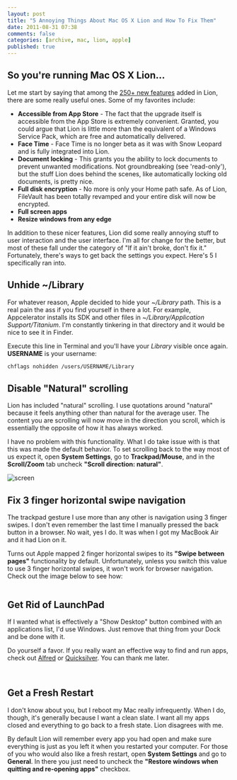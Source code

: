 ```yaml
---
layout: post
title: "5 Annoying Things About Mac OS X Lion and How To Fix Them"
date: 2011-08-31 07:38
comments: false
categories: [archive, mac, lion, apple]
published: true
---
```


<h2>So you're running Mac OS X Lion...</h2>

<p>Let me start by saying that among the <a href="http://www.apple.com/macosx/whats-new/features.html">250+ new features</a> added in Lion, there are some really useful ones. Some of my favorites include:</p>

<ul>
<li><strong>Accessible from App Store</strong> - The fact that the upgrade itself is accessible from the App Store is extremely convenient. Granted, you could argue that Lion is little more than the equivalent of a Windows Service Pack, which are free and automatically delivered. </li>
<li><strong>Face Time</strong> - Face Time is no longer beta as it was with Snow Leopard and is fully integrated into Lion.</li>
<li><strong>Document locking</strong> - This grants you the ability to lock documents to prevent unwanted modifications. Not groundbreaking (see 'read-only'), but the stuff Lion does behind the scenes, like automatically locking old documents, is pretty nice.</li>
<li><strong>Full disk encryption</strong> - No more is only your Home path safe. As of Lion, FileVault has been totally revamped and your entire disk will now be encrypted. </li>
<li><strong>Full screen apps</strong></li>
<li><strong>Resize windows from any edge</strong></li>
</ul>

<p>In addition to these nicer features, Lion did some really annoying stuff to user interaction and the user interface. I'm all for change for the better, but most of these fall under the category of "If it ain't broke, don't fix it." Fortunately, there's ways to get back the settings you expect. Here's 5 I specifically ran into.</p>

<h2>Unhide ~/Library</h2>

<p>For whatever reason, Apple decided to hide your <i>~/Library</i> path. This is a real pain the ass if you find yourself in there a lot. For example, Appcelerator installs its SDK and other files in <i>~/Library/Application Support/Titanium</i>. I'm constantly tinkering in that directory and it would be nice to see it in Finder. </p>

<p>Execute this line in Terminal and you'll have your <i>Library</i> visible once again. <strong>USERNAME</strong> is your username:</p>

``` bash
chflags nohidden /users/USERNAME/Library
```

<h2>Disable "Natural" scrolling</h2>

<p>Lion has included "natural" scrolling. I use quotations around "natural" because it feels anything other than natural for the average user. The content you are scrolling will now move in the direction you scroll, which is essentially the opposite of how it has always worked.</p>

<p>I have no problem with this functionality. What I do take issue with is that this was made the default behavior. To set scrolling back to the way most of us expect it, open <strong>System Settings</strong>, go to <strong>Trackpad/Mouse</strong>, and in the <strong>Scroll/Zoom</strong> tab uncheck <strong>"Scroll direction: natural"</strong>.</p>

<p><img src="https://img.skitch.com/20110831-83ricxbahiq22edfpmfncnwp6c.jpg" alt="screen" title="" /></p>

<h2>Fix 3 finger horizontal swipe navigation</h2>

<p>The trackpad gesture I use more than any other is navigation using 3 finger swipes. I don't even remember the last time I manually pressed the back button in a browser. No wait, yes I do. It was when I got my MacBook Air and it had Lion on it.</p>

<p>Turns out Apple mapped 2 finger horizontal swipes to its <strong>"Swipe between pages"</strong> functionality by default. Unfortunately, unless you switch this value to use 3 finger horizontal swipes, it won't work for browser navigation. Check out the image below to see how:</p>

<p><img src="https://img.skitch.com/20110831-8unxrw8wbw5mum9ex61pmn4yha.jpg" alt="" title="" /></p>

<h2>Get Rid of LaunchPad</h2>

<p>If I wanted what is effectively a "Show Desktop" button combined with an applications list, I'd use Windows. Just remove that thing from your Dock and be done with it.</p>

<p>Do yourself a favor. If you really want an effective way to find and run apps, check out <a href="http://www.alfredapp.com/">Alfred</a> or <a href="http://qsapp.com/">Quicksilver</a>. You can thank me later.</p>
<div style="height:15px;"></div>

<h2>Get a Fresh Restart</h2>

<p>I don't know about you, but I reboot my Mac really infrequently. When I do, though, it's generally because I want a clean slate. I want all my apps closed and everything to go back to a fresh state. Lion disagrees with me.</p>

<p>By default Lion will remember every app you had open and make sure everything is just as you left it when you restarted your computer. For those of you who would also like a fresh restart, open <strong>System Settings</strong> and go to <strong>General</strong>. In there you just need to uncheck the <strong>"Restore windows when quitting and re-opening apps"</strong> checkbox.</p>

<p><img src="https://img.skitch.com/20110831-nugs2uasgdk7u3u51im5jw181m.jpg" alt="" title="" /></p>
